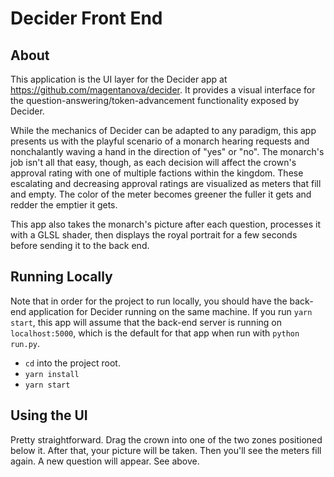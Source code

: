 # Decider Front End

## About 

This application is the UI layer for the Decider app at https://github.com/magentanova/decider. It provides a visual interface for the question-answering/token-advancement functionality exposed by Decider. 

While the mechanics of Decider can be adapted to any paradigm, this app presents us with the playful scenario of a monarch hearing requests and nonchalantly waving a hand in the direction of "yes" or "no". The monarch's job isn't all that easy, though, as each decision will affect the crown's approval rating with one of multiple factions within the kingdom. These escalating and decreasing approval ratings are visualized as meters that fill and empty. The color of the meter becomes greener the fuller it gets and redder the emptier it gets. 

This app also takes the monarch's picture after each question, processes it with a GLSL shader, then displays the royal portrait for a few seconds before sending it to the back end. 

## Running Locally

Note that in order for the project to run locally, you should have the back-end application for Decider running on the same machine. If you run `yarn start`, this app will assume that the back-end server is running on `localhost:5000`, which is the default for that app when run with `python run.py`. 

  - `cd` into the project root. 
  - `yarn install` 
  - `yarn start`

## Using the UI 

Pretty straightforward. Drag the crown into one of the two zones positioned below it. After that, your picture will be taken. Then you'll see the meters fill again. A new question will appear. See above. 